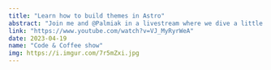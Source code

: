 ```yaml
---
title: "Learn how to build themes in Astro"
abstract: "Join me and @Palmiak in a livestream where we dive a little deeper into building themes for Astro."
link: "https://www.youtube.com/watch?v=VJ_MyRyrWeA"
date: 2023-04-19
name: "Code & Coffee show"
img: https://i.imgur.com/7r5mZxi.jpg
---
```

